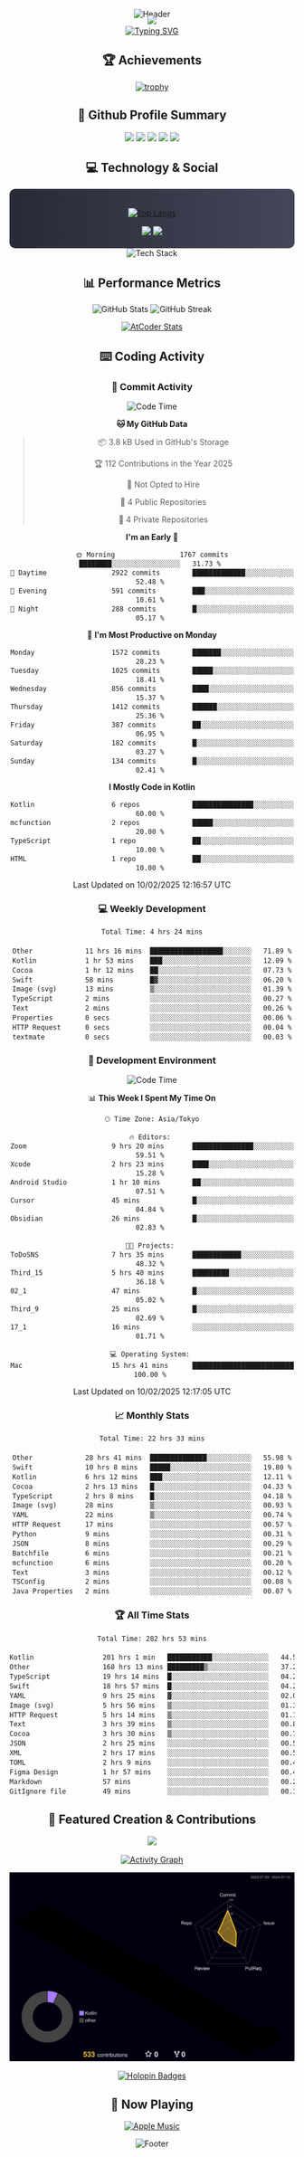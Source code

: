 <div align="center">
  
![Header](https://capsule-render.vercel.app/api?type=waving&color=gradient&customColorList=12&height=300&section=header&text=Welcome%20to%20Batapii's%20Universe&fontSize=50&animation=fadeIn&fontAlignY=40&desc=Android%20Developer%20|%20Kotlin%20LOVE%20)

<div style="margin-top: -20px;">
  <img src="https://readme-typing-svg.herokuapp.com/?lines=Crafting+Android+Experiences;Building+Tomorrow's+Apps+Today;Always+Learning,+Always+Growing&font=Fira%20Code&center=true&width=440&height=45&color=f75c7e&vCenter=true&size=22&pause=1000">
</div>

<a href="https://git.io/typing-svg">
  <img src="https://readme-typing-svg.demolab.com?font=Fira+Code&weight=600&size=28&duration=4000&pause=1000&center=true&vCenter=true&width=800&lines=Hey+there!+I'm+Batapii+%F0%9F%91%8B;Android+Developer+from+Japan+%F0%9F%87%AF%F0%9F%87%B5" alt="Typing SVG" />
</a>

## 🏆 Achievements

[![trophy](https://github-profile-trophy.vercel.app/?username=batapii&theme=onestar&no-frame=true&no-bg=true&column=8&rank=SECRET,SSS,SS,S,AAA,AA,A,B,C,?&margin-w=10&margin-h=10)](https://github.com/ryo-ma/github-profile-trophy)

## 🎯 Github Profile Summary

<div align="center">
  <img src="http://github-profile-summary-cards.vercel.app/api/cards/profile-details?username=batapii&theme=radical" />
  <img src="http://github-profile-summary-cards.vercel.app/api/cards/repos-per-language?username=batapii&theme=radical" />
  <img src="http://github-profile-summary-cards.vercel.app/api/cards/most-commit-language?username=batapii&theme=radical" />
  <img src="http://github-profile-summary-cards.vercel.app/api/cards/stats?username=batapii&theme=radical" />
  <img src="http://github-profile-summary-cards.vercel.app/api/cards/productive-time?username=batapii&theme=radical" />
</div>

## 💻 Technology & Social

<div align="center" style="background: linear-gradient(to right, #282A36, #44475A); padding: 20px; border-radius: 10px;">

[![Top Langs](https://github-readme-stats.vercel.app/api/top-langs/?username=batapii
)](https://github.com/anuraghazra/github-readme-stats)

<div style="margin-top: 15px">
<a href="https://github.com/batapii"><img src="https://img.shields.io/github/followers/batapii?style=for-the-badge&logo=github&label=Follow&color=ff6e96&labelColor=282A36"/></a>
<a href="https://twitter.com/batapii3939"><img src="https://img.shields.io/twitter/follow/batapii?style=for-the-badge&logo=twitter&color=1DA1F2&labelColor=282A36&label= Twitter"/></a>
</div>

</div>

<div align="center">
<img src="https://github-readme-tech-stack.vercel.app/api/cards?title=Tech+Stack&align=center&titleAlign=center&fontSize=20&lineHeight=10&lineCount=4&theme=github_dark&width=800&bg=%230D1117&badge=%23161B22&border=%2321262D&titleColor=%2358A6FF&line1=kotlin%2Ckotlin%2C0095D5%3Bandroid%2Candroid%2C00ff00%3Bjetpackcompose%2Cjetpack%2C4285F4%3B&line2=swift%2Cswift%2CFA7343%3Bfirebase%2Cfirebase%2CFFCA28%3Bgithub%2Cgithub%2C181717%3B&line3=typescript%2Ctypescript%2C3178C6%3Bgraphql%2Cgraphql%2CE10098%3Bsupabase%2Csupabase%2C3FCF8E%3B&line4=gradle%2Cgradle%2C02303A%3Bgitkraken%2Cgitkraken%2C179287%3Bpostman%2Cpostman%2CFF6C37%3B" alt="Tech Stack" />
</div>



## 📊 Performance Metrics

<div align="center">

![GitHub Stats](https://github-readme-stats.vercel.app/api?username=batapii&show_icons=true&theme=radical&hide_border=true&bg_color=0D1117)
![GitHub Streak](https://github-readme-streak-stats.herokuapp.com/?user=batapii&theme=radical&hide_border=true&background=0D1117)

[![AtCoder Stats](https://atcoder-readme-stats.vercel.app/stats/batapii3939?theme=dark&show_history=5&width=495)](https://github.com/iwbc-mzk/atcoder-readme-stats)

</div>

## ⌨️ Coding Activity

### 🌟 Commit Activity
<!--START_SECTION:commit-stats-->
![Code Time](http://img.shields.io/badge/Code%20Time-453%20hrs%203%20mins-blue)

**🐱 My GitHub Data** 

> 📦 3.8 kB Used in GitHub's Storage 
 > 
> 🏆 112 Contributions in the Year 2025
 > 
> 🚫 Not Opted to Hire
 > 
> 📜 4 Public Repositories 
 > 
> 🔑 4 Private Repositories 
 > 
**I'm an Early 🐤** 

```text
🌞 Morning                1767 commits        ████████░░░░░░░░░░░░░░░░░   31.73 % 
🌆 Daytime                2922 commits        █████████████░░░░░░░░░░░░   52.48 % 
🌃 Evening                591 commits         ███░░░░░░░░░░░░░░░░░░░░░░   10.61 % 
🌙 Night                  288 commits         █░░░░░░░░░░░░░░░░░░░░░░░░   05.17 % 
```
📅 **I'm Most Productive on Monday** 

```text
Monday                   1572 commits        ███████░░░░░░░░░░░░░░░░░░   28.23 % 
Tuesday                  1025 commits        █████░░░░░░░░░░░░░░░░░░░░   18.41 % 
Wednesday                856 commits         ████░░░░░░░░░░░░░░░░░░░░░   15.37 % 
Thursday                 1412 commits        ██████░░░░░░░░░░░░░░░░░░░   25.36 % 
Friday                   387 commits         ██░░░░░░░░░░░░░░░░░░░░░░░   06.95 % 
Saturday                 182 commits         █░░░░░░░░░░░░░░░░░░░░░░░░   03.27 % 
Sunday                   134 commits         █░░░░░░░░░░░░░░░░░░░░░░░░   02.41 % 
```


**I Mostly Code in Kotlin** 

```text
Kotlin                   6 repos             ███████████████░░░░░░░░░░   60.00 % 
mcfunction               2 repos             █████░░░░░░░░░░░░░░░░░░░░   20.00 % 
TypeScript               1 repo              ██░░░░░░░░░░░░░░░░░░░░░░░   10.00 % 
HTML                     1 repo              ██░░░░░░░░░░░░░░░░░░░░░░░   10.00 % 
```




 Last Updated on 10/02/2025 12:16:57 UTC
<!--END_SECTION:commit-stats-->

### 💻 Weekly Development
<!--START_SECTION:wakatime-->

```txt
Total Time: 4 hrs 24 mins

Other             11 hrs 16 mins  ██████████████████░░░░░░░   71.89 %
Kotlin            1 hr 53 mins    ███░░░░░░░░░░░░░░░░░░░░░░   12.09 %
Cocoa             1 hr 12 mins    ██░░░░░░░░░░░░░░░░░░░░░░░   07.73 %
Swift             58 mins         █▓░░░░░░░░░░░░░░░░░░░░░░░   06.20 %
Image (svg)       13 mins         ▒░░░░░░░░░░░░░░░░░░░░░░░░   01.39 %
TypeScript        2 mins          ░░░░░░░░░░░░░░░░░░░░░░░░░   00.27 %
Text              2 mins          ░░░░░░░░░░░░░░░░░░░░░░░░░   00.26 %
Properties        0 secs          ░░░░░░░░░░░░░░░░░░░░░░░░░   00.06 %
HTTP Request      0 secs          ░░░░░░░░░░░░░░░░░░░░░░░░░   00.04 %
textmate          0 secs          ░░░░░░░░░░░░░░░░░░░░░░░░░   00.03 %
```

<!--END_SECTION:wakatime-->

### 🔨 Development Environment
<!--START_SECTION:dev-stats-->
![Code Time](http://img.shields.io/badge/Code%20Time-453%20hrs%203%20mins-blue)

📊 **This Week I Spent My Time On** 

```text
🕑︎ Time Zone: Asia/Tokyo

🔥 Editors: 
Zoom                     9 hrs 20 mins       ███████████████░░░░░░░░░░   59.51 % 
Xcode                    2 hrs 23 mins       ████░░░░░░░░░░░░░░░░░░░░░   15.28 % 
Android Studio           1 hr 10 mins        ██░░░░░░░░░░░░░░░░░░░░░░░   07.51 % 
Cursor                   45 mins             █░░░░░░░░░░░░░░░░░░░░░░░░   04.84 % 
Obsidian                 26 mins             █░░░░░░░░░░░░░░░░░░░░░░░░   02.83 % 

🐱‍💻 Projects: 
ToDoSNS                  7 hrs 35 mins       ████████████░░░░░░░░░░░░░   48.32 % 
Third_15                 5 hrs 40 mins       █████████░░░░░░░░░░░░░░░░   36.18 % 
02_1                     47 mins             █░░░░░░░░░░░░░░░░░░░░░░░░   05.02 % 
Third_9                  25 mins             █░░░░░░░░░░░░░░░░░░░░░░░░   02.69 % 
17_1                     16 mins             ░░░░░░░░░░░░░░░░░░░░░░░░░   01.71 % 

💻 Operating System: 
Mac                      15 hrs 41 mins      █████████████████████████   100.00 % 
```


 Last Updated on 10/02/2025 12:17:05 UTC
<!--END_SECTION:dev-stats-->

### 📈 Monthly Stats
<!--START_SECTION:wakamonth-->

```txt
Total Time: 22 hrs 33 mins

Other             28 hrs 41 mins  ██████████████░░░░░░░░░░░   55.98 %
Swift             10 hrs 8 mins   █████░░░░░░░░░░░░░░░░░░░░   19.80 %
Kotlin            6 hrs 12 mins   ███░░░░░░░░░░░░░░░░░░░░░░   12.11 %
Cocoa             2 hrs 13 mins   █░░░░░░░░░░░░░░░░░░░░░░░░   04.33 %
TypeScript        2 hrs 8 mins    █░░░░░░░░░░░░░░░░░░░░░░░░   04.18 %
Image (svg)       28 mins         ▒░░░░░░░░░░░░░░░░░░░░░░░░   00.93 %
YAML              22 mins         ▒░░░░░░░░░░░░░░░░░░░░░░░░   00.74 %
HTTP Request      17 mins         ░░░░░░░░░░░░░░░░░░░░░░░░░   00.57 %
Python            9 mins          ░░░░░░░░░░░░░░░░░░░░░░░░░   00.31 %
JSON              8 mins          ░░░░░░░░░░░░░░░░░░░░░░░░░   00.29 %
Batchfile         6 mins          ░░░░░░░░░░░░░░░░░░░░░░░░░   00.21 %
mcfunction        6 mins          ░░░░░░░░░░░░░░░░░░░░░░░░░   00.20 %
Text              3 mins          ░░░░░░░░░░░░░░░░░░░░░░░░░   00.12 %
TSConfig          2 mins          ░░░░░░░░░░░░░░░░░░░░░░░░░   00.08 %
Java Properties   2 mins          ░░░░░░░░░░░░░░░░░░░░░░░░░   00.07 %
```

<!--END_SECTION:wakamonth-->

### 🏆 All Time Stats
<!--START_SECTION:wakaalltime-->

```txt
Total Time: 282 hrs 53 mins

Kotlin                 201 hrs 1 min   ███████████░░░░░░░░░░░░░░   44.56 %
Other                  168 hrs 13 mins █████████▒░░░░░░░░░░░░░░░   37.29 %
TypeScript             19 hrs 14 mins  █░░░░░░░░░░░░░░░░░░░░░░░░   04.27 %
Swift                  18 hrs 57 mins  █░░░░░░░░░░░░░░░░░░░░░░░░   04.20 %
YAML                   9 hrs 25 mins   ▓░░░░░░░░░░░░░░░░░░░░░░░░   02.09 %
Image (svg)            5 hrs 56 mins   ▒░░░░░░░░░░░░░░░░░░░░░░░░   01.32 %
HTTP Request           5 hrs 14 mins   ▒░░░░░░░░░░░░░░░░░░░░░░░░   01.16 %
Text                   3 hrs 39 mins   ▒░░░░░░░░░░░░░░░░░░░░░░░░   00.81 %
Cocoa                  3 hrs 30 mins   ▒░░░░░░░░░░░░░░░░░░░░░░░░   00.78 %
JSON                   2 hrs 25 mins   ░░░░░░░░░░░░░░░░░░░░░░░░░   00.54 %
XML                    2 hrs 17 mins   ░░░░░░░░░░░░░░░░░░░░░░░░░   00.51 %
TOML                   2 hrs 9 mins    ░░░░░░░░░░░░░░░░░░░░░░░░░   00.48 %
Figma Design           1 hr 57 mins    ░░░░░░░░░░░░░░░░░░░░░░░░░   00.43 %
Markdown               57 mins         ░░░░░░░░░░░░░░░░░░░░░░░░░   00.21 %
GitIgnore file         49 mins         ░░░░░░░░░░░░░░░░░░░░░░░░░   00.18 %
```

<!--END_SECTION:wakaalltime-->


## 🌟 Featured Creation & Contributions

<div align="center">
  <a href="https://github.com/batapii/ToDoSNS">
    <img src="https://github-readme-stats.vercel.app/api/pin/?username=batapii&repo=ToDoSNS&theme=radical&hide_border=true&bg_color=0D1117" />
  </a>

[![Activity Graph](https://github-readme-activity-graph.vercel.app/graph?username=batapii&custom_title=Contribution%20Graph&hide_border=true&theme=radical&bg_color=0D1117)](https://github.com/ashutosh00710/github-readme-activity-graph)

![3D Contrib](./profile-3d-contrib/profile-night-rainbow.svg)

[![Holopin Badges](https://holopin.me/batapii)](https://holopin.io/@batapii)

</div>

## 🎵 Now Playing

<div align="center">
  
[![Apple Music](https://music-profile.rayriffy.com/theme/dark.svg?uid=001005.6598667d2ffd4a10a4f429edd0ba24c4.1156)](https://github.com/rayriffy/apple-music-github-profile)

</div>

![Footer](https://capsule-render.vercel.app/api?type=waving&color=gradient&customColorList=12&height=100&section=footer)

</div>
